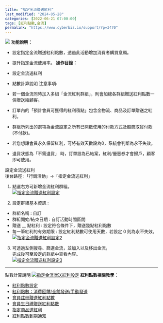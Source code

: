 ```yaml
---
title: "指定金流贈送紅利"
last_modified: "2024-05-28"
categories: [2022-06-21 07:00:00]
tags: [紅利點數,金流]
permalink: "https://www.cyberbiz.io/support/?p=3470"
---
```


![](https://www.cyberbiz.io/support/wp-content/uploads/企業版.png) **功能說明：**  

* 設定指定金流贈送紅利點數，透過此活動增加消費者購買意願。
* 提升指定金流使用率。
**操作目錄：**

* 設定金流送紅利
* 點數計算說明
注意事項:  

* 若一個金流同時加入多組「金流紅利群組」，則會加總各群組贈送紅利點數一併贈送給顧客。
* 訂單內的「預計會員可獲得的紅利積點」包含金物流、商品及訂單贈送之紅利。 
* 群組所列出的選項為金流設定之所有已開啟使用的付款方式及超商取貨付款(不付款)。
* 若您想讓會員永久保留紅利，可將有效天數設為0，系統會判斷為永不失效。 
* 退貨狀態為「不需退貨」 時，訂單設為已結案，紅利/優惠券才會歸戶，顧客即可使用。

設定金流送紅利  
後台路徑 :「行銷活動」→「指定金流送紅利」  


1. 點選右方可新增金流紅利群組。  
[![指定金流贈送紅利設定](https://www.cyberbiz.io/support/wp-content/uploads/指定金流贈送紅利01.png)](https://www.cyberbiz.io/support/wp-content/uploads/指定金流贈送紅利01.png)



2. 設定群組基本資訊 : 
* 群組名稱 : 自訂
* 群組開始/結束日期 : 自訂活動時間區間
* 贈送 __ 點紅利 : 設定符合條件下，贈送幾點紅利點數
* 每一筆紅利的有效期限 : 設定紅利點數可使用天數，若設定 0 則為永不失效。
[![指定金流贈送紅利設定2](https://www.cyberbiz.io/support/wp-content/uploads/指定金流贈送紅利02.png)](https://www.cyberbiz.io/support/wp-content/uploads/指定金流贈送紅利02.png)



3. 可透過左側搜尋、篩選金流，並加入以及移出金流，  
完成後可至設定的群組中查看內容。  
[![指定金流贈送紅利設定3](https://www.cyberbiz.io/support/wp-content/uploads/指定金流贈送紅利03.png)](https://www.cyberbiz.io/support/wp-content/uploads/指定金流贈送紅利03.png)



* * *

點數計算說明 [![指定金流贈送紅利設定](https://www.cyberbiz.io/support/wp-content/uploads/指定金流贈送紅利04.png)](https://www.cyberbiz.io/support/wp-content/uploads/指定金流贈送紅利04.png) **紅利點數相關教學：**

* [紅利點數設定](https://www.cyberbiz.io/support/?p=6103)
* [紅利點數：消費回饋/全館發送/手動發送](https://www.cyberbiz.io/support/?p=42367)
* [會員註冊贈送紅利點數](https://www.cyberbiz.io/support/?p=6234)
* [會員生日禮贈送紅利點數](https://www.cyberbiz.io/support/?p=1461)
* [指定商品送紅利](https://www.cyberbiz.io/support/?p=3489)
* [紅利點數到期通知](https://www.cyberbiz.io/support/?p=11115)


